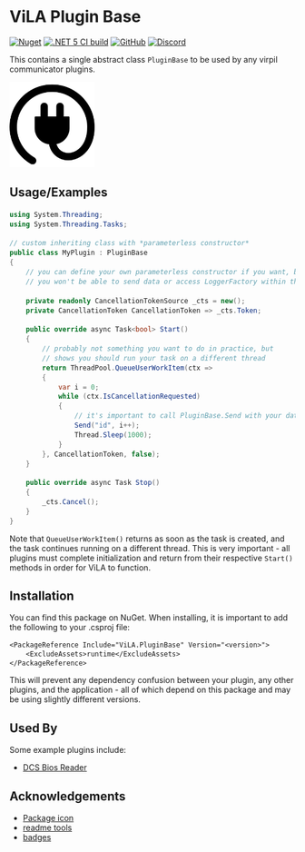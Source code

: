 
# ViLA Plugin Base

[![Nuget](https://img.shields.io/nuget/v/ViLA.PluginBase?style=flat-square)](https://www.nuget.org/packages/ViLA.PluginBase)
[![.NET 5 CI build](https://github.com/charliefoxtwo/ViLA-PluginBase/actions/workflows/ci-build.yml/badge.svg?branch=develop)](https://github.com/charliefoxtwo/ViLA-PluginBase/actions/workflows/ci-build.yml)
[![GitHub](https://img.shields.io/github/license/charliefoxtwo/ViLA-PluginBase?style=flat-square)](LICENSE)
[![Discord](https://img.shields.io/discord/840762843917582347?style=flat-square)](https://discord.gg/rWAF3AdsKT)

This contains a single abstract class `PluginBase` to be used by any virpil communicator plugins.

<img src="https://raw.githubusercontent.com/charliefoxtwo/ViLA-PluginBase/main/ViLAPluginBase/resources/rounded-plug.png" alt="ViLA Plugin Base logo - a vector outline of a plug, with the cord wound around it like an @ symbol" width="150" />

## Usage/Examples

```c#
using System.Threading;
using System.Threading.Tasks;

// custom inheriting class with *parameterless constructor*
public class MyPlugin : PluginBase
{
    // you can define your own parameterless constructor if you want, but
    // you won't be able to send data or access LoggerFactory within the constructor

    private readonly CancellationTokenSource _cts = new();
    private CancellationToken CancellationToken => _cts.Token;

    public override async Task<bool> Start()
    {
        // probably not something you want to do in practice, but
        // shows you should run your task on a different thread
        return ThreadPool.QueueUserWorkItem(ctx =>
        {
            var i = 0;
            while (ctx.IsCancellationRequested)
            {
                // it's important to call PluginBase.Send with your data
                Send("id", i++);
                Thread.Sleep(1000);
            }
        }, CancellationToken, false);
    }

    public override async Task Stop()
    {
        _cts.Cancel();
    }
}
```
Note that `QueueUserWorkItem()` returns as soon as the task is created, and the task continues running on a different thread. This is very important - all plugins must complete initialization and return from their respective `Start()` methods in order for ViLA to function.


## Installation

You can find this package on NuGet. When installing, it is important to add the following to your .csproj file:
```
<PackageReference Include="ViLA.PluginBase" Version="<version>">
    <ExcludeAssets>runtime</ExcludeAssets>
</PackageReference>
```

This will prevent any dependency confusion between your plugin, any other plugins, and the application - all of which depend on this package and may be using slightly different versions.

## Used By

Some example plugins include:

- [DCS Bios Reader](https://github.com/charliefoxtwo/ViLA-DCS-BIOS-Reader)


## Acknowledgements

- [Package icon](https://www.freepik.com)
- [readme tools](https://readme.so)
- [badges](https://shields.io)

